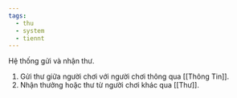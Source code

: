 ```yaml
---
tags:
  - thu
  - system
  - tiennt
---
```

Hệ thống gửi và nhận thư. 
1. Gửi thư giữa người chơi với người chơi thông qua [[Thông Tin]].
2. Nhận thưởng hoặc thư từ người chơi khác qua [[Thư]].